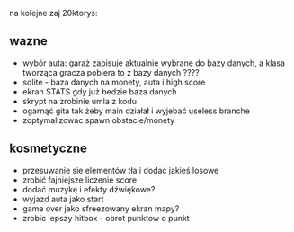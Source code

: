 na kolejne zaj 20ktorys: 

## wazne

- wybór auta: garaż zapisuje aktualnie wybrane do bazy danych, a klasa tworząca gracza pobiera to z bazy danych ????
- sqlite - baza danych na monety, auta i high score
- ekran STATS gdy już bedzie baza danych
- skrypt na zrobinie umla z kodu 
- ogarnąć gita tak żeby main działał i wyjebać useless branche 
- zoptymalizowac spawn obstacle/monety


## kosmetyczne
- przesuwanie sie elementów tła i dodać jakieś losowe
- zrobić fajniejsze liczenie score 
- dodać muzykę i efekty dźwiękowe? 
- wyjazd auta jako start
- game over jako sfreezowany ekran mapy?
- zrobic lepszy hitbox - obrot punktow o punkt